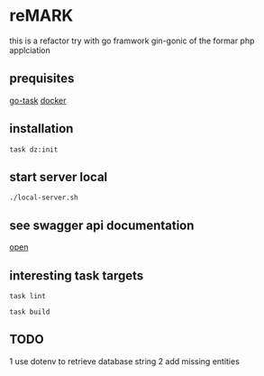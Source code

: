 # reMARK

this is a refactor try with go framwork gin-gonic of the formar php applciation

## prequisites

[go-task](https://github.com/go-task/task)
[docker](https://www.docker.com/get-started)

## installation

`task dz:init`

## start server local

`./local-server.sh`

## see swagger api documentation

[open](http://localhost:8080/swagger/index.html)

## interesting task targets

`task lint`

`task build`

## TODO

1 use dotenv to retrieve database string
2 add missing entities
